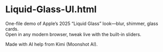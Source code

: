 # Liquid-Glass-UI.html
One-file demo of Apple’s 2025 “Liquid Glass” look—blur, shimmer, glass cards.  
Open in any modern browser, tweak live with the built-in sliders.

Made with AI help from Kimi (Moonshot AI).